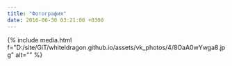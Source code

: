 ```yaml
---
title: "Фотография"
date: 2016-06-30 03:21:00 +0300
---
```



{% include media.html f="D:/site/GiT/whiteldragon.github.io/assets/vk_photos/4/8OaA0wYwga8.jpg" alt="" %}
